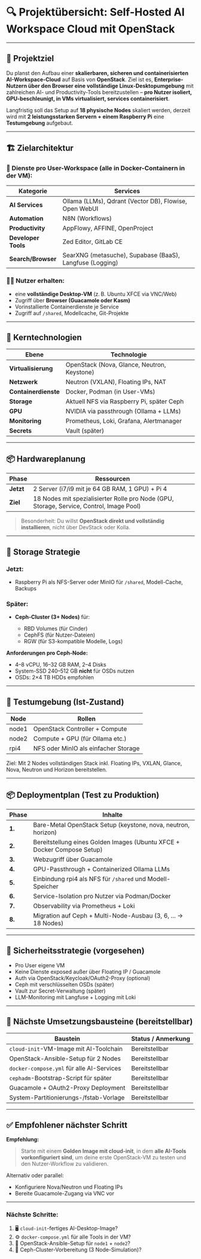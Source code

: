 

# 🔍 **Projektübersicht: Self-Hosted AI Workspace Cloud mit OpenStack**

---

## 🎯 **Projektziel**

Du planst den Aufbau einer **skalierbaren, sicheren und containerisierten AI-Workspace-Cloud** auf Basis von **OpenStack**. Ziel ist es, **Enterprise-Nutzern über den Browser eine vollständige Linux-Desktopumgebung** mit zahlreichen AI- und Productivity-Tools bereitzustellen – **pro Nutzer isoliert, GPU-beschleunigt, in VMs virtualisiert, services containerisiert**.

Langfristig soll das Setup auf **18 physische Nodes** skaliert werden, derzeit wird mit **2 leistungsstarken Servern + einem Raspberry Pi** eine **Testumgebung** aufgebaut.

---

## 🏗️ **Zielarchitektur**

### 🔧 Dienste pro User-Workspace (alle in Docker-Containern in der VM):

| Kategorie           | Services                                                 |
| ------------------- | -------------------------------------------------------- |
| **AI Services**     | Ollama (LLMs), Qdrant (Vector DB), Flowise, Open WebUI   |
| **Automation**      | N8N (Workflows)                                          |
| **Productivity**    | AppFlowy, AFFINE, OpenProject                            |
| **Developer Tools** | Zed Editor, GitLab CE                                    |
| **Search/Browser**  | SearXNG (metasuche), Supabase (BaaS), Langfuse (Logging) |

### 🧑‍💼 Nutzer erhalten:

* eine **vollständige Desktop-VM** (z. B. Ubuntu XFCE via VNC/Web)
* Zugriff über **Browser (Guacamole oder Kasm)**
* Vorinstallierte Containerdienste je Service
* Zugriff auf `/shared`, Modellcache, Git-Projekte

---

## 🧰 **Kerntechnologien**

| Ebene                | Technologie                                 |
| -------------------- | ------------------------------------------- |
| **Virtualisierung**  | OpenStack (Nova, Glance, Neutron, Keystone) |
| **Netzwerk**         | Neutron (VXLAN), Floating IPs, NAT          |
| **Containerdienste** | Docker, Podman (in User-VMs)                |
| **Storage**          | Aktuell NFS via Raspberry Pi, später Ceph   |
| **GPU**              | NVIDIA via passthrough (Ollama + LLMs)      |
| **Monitoring**       | Prometheus, Loki, Grafana, Alertmanager     |
| **Secrets**          | Vault (später)                              |

---

## 📦 **Hardwareplanung**

| Phase     | Ressourcen                                                                               |
| --------- | ---------------------------------------------------------------------------------------- |
| **Jetzt** | 2 Server (i7/i9 mit je 64 GB RAM, 1 GPU) + Pi 4                                          |
| **Ziel**  | 18 Nodes mit spezialisierter Rolle pro Node (GPU, Storage, Service, Control, Image Pool) |

> Besonderheit: Du willst **OpenStack direkt und vollständig installieren**, nicht über DevStack oder Kolla.

---

## 📁 **Storage Strategie**

### Jetzt:

* Raspberry Pi als NFS-Server oder MinIO für `/shared`, Modell-Cache, Backups

### Später:

* **Ceph-Cluster (3+ Nodes)** für:

  * RBD Volumes (für Cinder)
  * CephFS (für Nutzer-Dateien)
  * RGW (für S3-kompatible Modelle, Logs)

**Anforderungen pro Ceph-Node:**

* 4–8 vCPU, 16–32 GB RAM, 2–4 Disks
* System-SSD 240–512 GB **nicht** für OSDs nutzen
* OSDs: 2×4 TB HDDs empfohlen

---

## 🧪 **Testumgebung (Ist-Zustand)**

| Node  | Rollen                               |
| ----- | ------------------------------------ |
| node1 | OpenStack Controller + Compute       |
| node2 | Compute + GPU (für Ollama etc.)      |
| rpi4  | NFS oder MinIO als einfacher Storage |

Ziel: Mit 2 Nodes vollständigen Stack inkl. Floating IPs, VXLAN, Glance, Nova, Neutron und Horizon bereitstellen.

---

## 📦 **Deploymentplan (Test zu Produktion)**

| Phase  | Inhalte                                                                 |
| ------ | ----------------------------------------------------------------------- |
| **1.** | Bare-Metal OpenStack Setup (keystone, nova, neutron, horizon)           |
| **2.** | Bereitstellung eines Golden Images (Ubuntu XFCE + Docker Compose Setup) |
| **3.** | Webzugriff über Guacamole                                               |
| **4.** | GPU-Passthrough + Containerized Ollama LLMs                             |
| **5.** | Einbindung rpi4 als NFS für `/shared` und Modell-Speicher               |
| **6.** | Service-Isolation pro Nutzer via Podman/Docker                          |
| **7.** | Observability via Prometheus + Loki                                     |
| **8.** | Migration auf Ceph + Multi-Node-Ausbau (3, 6, ... → 18 Nodes)           |

---

## 🔐 **Sicherheitsstrategie (vorgesehen)**

* Pro User eigene VM
* Keine Dienste exposed außer über Floating IP / Guacamole
* Auth via OpenStack/Keycloak/OAuth2-Proxy (optional)
* Ceph mit verschlüsselten OSDs (später)
* Vault zur Secret-Verwaltung (später)
* LLM-Monitoring mit Langfuse + Logging mit Loki

---

## 📄 Nächste Umsetzungsbausteine (bereitstellbar)

| Baustein                                  | Status / Anmerkung |
| ----------------------------------------- | ------------------ |
| `cloud-init`-VM-Image mit AI-Toolchain    | Bereitstellbar     |
| OpenStack-Ansible-Setup für 2 Nodes       | Bereitstellbar     |
| `docker-compose.yml` für alle AI-Services | Bereitstellbar     |
| `cephadm`-Bootstrap-Script für später     | Bereitstellbar     |
| Guacamole + OAuth2-Proxy Deployment       | Bereitstellbar     |
| System-Partitionierungs-/fstab-Vorlage    | Bereitstellbar     |

---

## ✅ Empfohlener nächster Schritt

**Empfehlung:**

> Starte mit einem **Golden Image mit cloud-init**, in dem **alle AI-Tools vorkonfiguriert sind**, um deine erste OpenStack-VM zu testen und den Nutzer-Workflow zu validieren.

Alternativ oder parallel:

* Konfiguriere Nova/Neutron und Floating IPs
* Bereite Guacamole-Zugang via VNC vor

---

### Nächste Schritte:

1. 🖥️ `cloud-init`-fertiges AI-Desktop-Image?
2. ⚙️ `docker-compose.yml` für alle Tools in der VM?
3. 📜 OpenStack-Ansible-Setup für `node1` + `node2`?
4. 🧊 Ceph-Cluster-Vorbereitung (3 Node-Simulation)?

